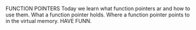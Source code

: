 FUNCTION POINTERS
Today we learn what function pointers ar and how to use them.
What a function pointer holds.
Where a function pointer points to in the virtual memory.
HAVE FUNN.
